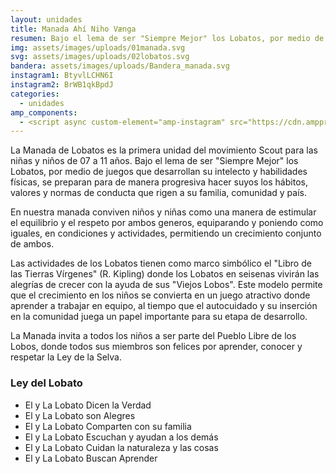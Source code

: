 ```yaml
---
layout: unidades
title: Manada Ahí Niho Vænga
resumen: Bajo el lema de ser "Siempre Mejor" los Lobatos, por medio de juegos que desarrollan su intelecto y habilidades físicas
img: assets/images/uploads/01manada.svg
svg: assets/images/uploads/02lobatos.svg
bandera: assets/images/uploads/Bandera_manada.svg
instagram1: BtyvlLCHN6I
instagram2: BrWB1qkBpdJ
categories: 
  - unidades
amp_components: 
  - <script async custom-element="amp-instagram" src="https://cdn.ampproject.org/v0/amp-instagram-0.1.js"></script>
---
```

La Manada de Lobatos es la primera unidad del movimiento Scout para las niñas y niños de 07 a 11 años. Bajo el lema de ser "Siempre Mejor" los Lobatos, por medio de juegos que desarrollan su intelecto y habilidades físicas, se preparan para de manera progresiva hacer suyos los hábitos, valores y normas de conducta que rigen a su familia, comunidad y país.

En nuestra manada conviven niños y niñas como una manera de estimular el equilibrio y el respeto por ambos generos, equiparando y poniendo como iguales, en condiciones y actividades, permitiendo un crecimiento conjunto de ambos.

Las actividades de los Lobatos tienen como marco simbólico el "Libro de las Tierras Vírgenes" (R. Kipling) donde los Lobatos en seisenas vivirán las alegrías de crecer con la ayuda de sus "Viejos Lobos". Este modelo permite que el crecimiento en los niños se convierta en un juego atractivo donde aprender a trabajar en equipo, al tiempo que el autocuidado y su inserción en la comunidad juega un papel importante para su etapa de desarrollo.

La Manada invita a todos los niños a ser parte del Pueblo Libre de los Lobos, donde todos sus miembros son felices por aprender, conocer y respetar la Ley de la Selva.

### Ley del Lobato

- El y La Lobato Dicen la Verdad 
- El y La Lobato son Alegres
- El y La Lobato Comparten con su familia
- El y La Lobato Escuchan y ayudan a los demás
- El y La Lobato Cuidan la naturaleza y las cosas
- El y La Lobato Buscan Aprender